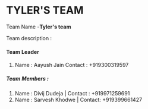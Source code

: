 # TYLER'S TEAM

Team Name -**Tyler's team**

Team description : 

#### Team Leader

1) Name : Aayush Jain
   Contact : +919300319597


##### Team Members :

1) Name : Divij Dudeja
   | Contact : +919971259691
2) Name : Sarvesh Khodwe
   | Contact: +919399661427
